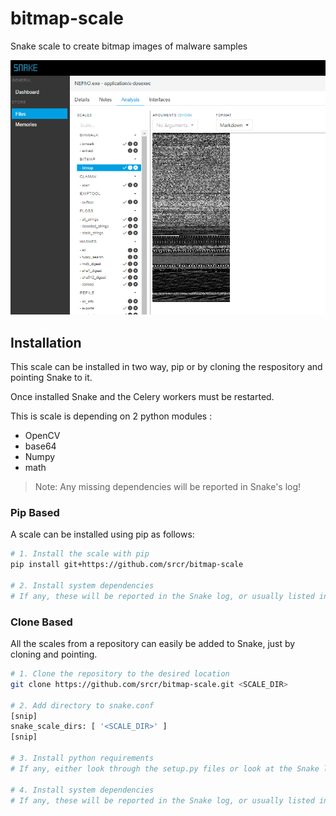 # bitmap-scale
Snake scale to create bitmap images of malware samples

![Screenshot](https://github.com/srcr/bitmap-scale/raw/master/example/bitmap-scale.png "Screenshot of the bitmap-scale analysis")


## Installation

This scale can be installed in two way, pip or by cloning the respository and pointing Snake to it.

Once installed Snake and the Celery workers must be restarted.

This is scale is depending on 2 python modules :
* OpenCV
* base64
* Numpy
* math

> Note: Any missing dependencies will be reported in Snake's log!

### Pip Based

A scale can be installed using pip as follows:

```bash
# 1. Install the scale with pip
pip install git+https://github.com/srcr/bitmap-scale

# 2. Install system dependencies
# If any, these will be reported in the Snake log, or usually listed in the `check` functions within components
```

### Clone Based

All the scales from a repository can easily be added to Snake, just by cloning and pointing.

```bash
# 1. Clone the repository to the desired location
git clone https://github.com/srcr/bitmap-scale.git <SCALE_DIR>

# 2. Add directory to snake.conf
[snip]
snake_scale_dirs: [ '<SCALE_DIR>' ]
[snip]

# 3. Install python requirements
# If any, either look through the setup.py files or look at the Snake log.

# 4. Install system dependencies
# If any, these will be reported in the Snake log, or usually listed in the `check` functions within components
```
